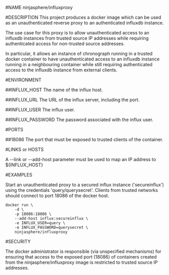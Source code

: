 #NAME
ninjasphere/influxproxy

#DESCRIPTION
This project produces a docker image which can be used as an
unauthenticated reverse proxy to an authenticated influxdb instance.

The use case for this proxy is to allow unauthenticated access to an influxdb
instances from trusted source IP addresses while requiring authenticated access
for non-trusted source addresses.

In particular, it allows an instance of chronograph running in a trusted docker container
to have unauthenticated access to an influxdb instance running in a neighbouring container
while still requiring authenticated access to the influxdb instance from external
clients.

#ENVIRONMENT

##INFLUX_HOST
The name of the influx host.

##INFLUX_URL
The URL of the influx server, including the port.

##INFLUX_USER
The influx user.

##INFLUX_PASSWORD
The password associated with the influx user.

#PORTS

##18086
The port that must be exposed to trusted clients of the container.

#LINKS or HOSTS

A --link or --add-host parameter must be used to map an IP address to ${INFLUX_HOST}

#EXAMPLES

Start an unauthenticated proxy to a secured influx instance ('secureinflux') using the credentials 'query/querysecret'. Clients from trusted networks should connect to port 18086 of the docker host.

```
docker run \
	-d \
	-p 18086:18086 \
	--add-host influx:secureinflux \
	-e INFLUX_USER=query \
	-e INFLUX_PASSWORD=querysecret \
	ninjasphere/influxproxy
```

#SECURITY

The docker administrator is responsible (via unspecified mechanisms) for ensuring that access to the exposed port (18086) of containers created from the ninjasphere/influxproxy image is restricted to trusted source IP addresses.